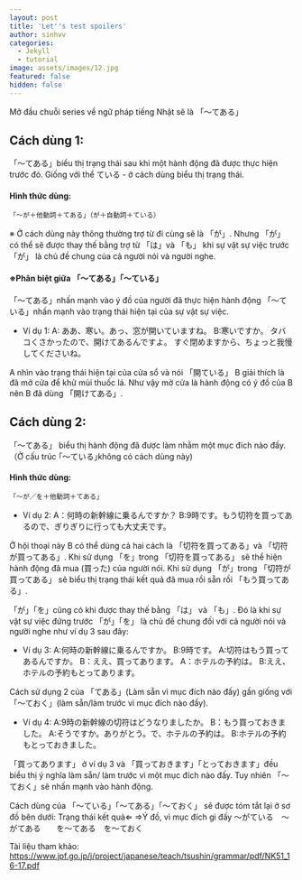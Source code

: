 ```yaml
---
layout: post
title: 'Let''s test spoilers'
author: sinhvv
categories:
  - Jekyll
  - tutorial
image: assets/images/12.jpg
featured: false
hidden: false
---
```

Mở đầu chuỗi series về ngữ pháp tiếng Nhật sẽ là 「～てある」

## Cách dùng 1:
「～てある」biểu thị trạng thái sau khi một hành động đã được thực hiện trước đó.
Giống với thể ている - ở cách dùng biểu thị trạng thái.
#### Hình thức dùng:
```html
「～が＋他動詞＋てある」（が＋自動詞＋ている）
```
※ Ở cách dùng này thông thường trợ từ đi cùng sẽ là 「が」.
Nhưng 「が」 có thể sẽ được thay thế bằng trợ từ 「は」và 「も」 khi sự vật sự việc trước 「が」 là chủ đề chung của cả người nói và người nghe.

#### ※Phân biệt giữa 「～てある」「～ている」
「～てある」nhấn mạnh vào ý đồ của người đã thực hiện hành động
「～ている」nhấn mạnh vào trạng thái hiện tại của sự vật sự việc.

- Ví dụ 1:
A: ああ、寒い。あっ、窓が開いていますね。
B:寒いですか。
タバコくさかったので、開けてあるんですよ。
すぐ閉めますから、ちょっと我慢してくださいね。

A nhìn vào trạng thái hiện tại của cửa sổ và nói 「開ている」
B giải thích là đã mở cửa để khử mùi thuốc lá.
Như vậy mở cửa là hành động có ý đồ của B nên B đã dùng 「開けてある」.

## Cách dùng 2:
「～てある」 biểu thị hành động đã được làm nhằm một mục đích nào đấy.
（Ở cấu trúc ｢～ている｣không có cách dùng này)

#### Hình thức dùng:
```html
「～が／を＋他動詞＋てある」
```
- Ví dụ 2:
A：何時の新幹線に乗るんですか？
B:9時です。もう切符を買ってあるので、ぎりぎりに行っても大丈夫です。

Ở hội thoại này B có thể dùng cả hai cách là 「切符を買ってある」và 「切符が買ってある」.
Khi sử dụng 「を」trong 「切符を買ってある」 sẽ thể hiện hành động đã mua (買った) của người nói.
Khi sử dụng 「が」trong 「切符が買ってある」 sẽ biểu thị trạng thái kết quả đã mua rồi sẵn rồi 「もう買ってある」.

「が」「を」cũng có khi được thay thế bằng 「は」 và 「も」.
Đó là khi sự vật sự việc đứng trước 「が」「を」 là chủ đề chung đối với cả người nói và người nghe như ví dụ 3 sau đây:
- Ví dụ 3:
A:何時の新幹線に乗るんですか。
B:9時です。
A:切符はもう買ってあるんですか。
B：ええ、買ってあります。
A：ホテルの予約は。
B:ええ、ホテルの予約もとってあります。

Cách sử dụng 2 của 「てある」(Làm sẵn vì mục đích nào đấy) gần giống với 「～ておく」(làm sẵn/làm trước vì mục đích nào đấy).

- Ví dụ 4:
A:9時の新幹線の切符はどうなりましたか。
B：もう買っておきました。
A:そうですか。ありがとう。で、ホテルの予約は。
B:ホテルの予約もとっておきました。

「買ってあります」 ở ví dụ 3 và 「買っておきます」「とっておきます」đều biểu thị ý nghĩa làm sẵn/ làm trước vì một mục đích nào đấy.
Tuy nhiên 「～ておく」sẽ nhấn mạnh vào hành động.

Cách dùng của 「～ている」｢～てある｣「～ておく」 sẽ được tóm tắt lại ở sơ đồ bên dưới:
Trạng thái kết quả⇐		⇒Ý đồ, vì mục đích  gì đấy
～がている　～がてある　　を～てある　を～ておく

Tài liệu tham khảo:
https://www.jpf.go.jp/j/project/japanese/teach/tsushin/grammar/pdf/NK51_16-17.pdf